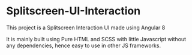 # Splitscreen-UI-Interaction
This project is a Splitscreen Interaction UI made using Angular 8

It is mainly built using Pure HTML and SCSS with little Javascript 
without any dependencies, hence easy to use in other JS frameworks.
